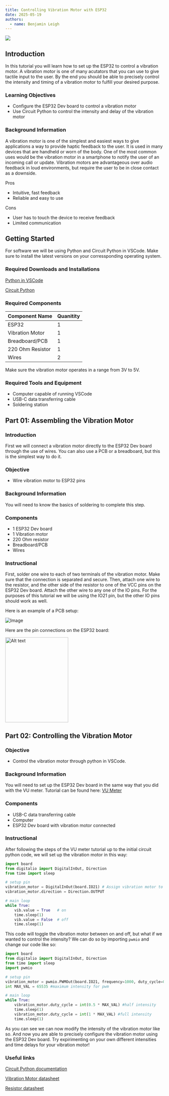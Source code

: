 ```yaml
---
title: Controlling Vibration Motor with ESP32
date: 2025-05-19
authors:
  - name: Benjamin Leigh
---
```


![ ](https://github.com/user-attachments/assets/a63ba139-c374-462b-9d79-05a16f0b7a22)

## Introduction

In this tutorial you will learn how to set up the ESP32 to control a vibration motor. A vibration motor is one of many acutators that you can use to give tactile input to the user.
By the end you should be able to precisely control the intensity and timing of a vibration motor to fulfill your desired purpose.

### Learning Objectives

- Configure the ESP32 Dev board to control a vibration motor
- Use Circuit Python to control the intensity and delay of the vibration motor

### Background Information

A vibration motor is one of the simplest and easiest ways to give applications a way to provide haptic feedback to the user. It is used in many devices that are handheld or worn of the body. One of the most common uses would be the vibration motor in a smartphone to notify the user of an incoming call or update. Vibration motors are advantageous over audio feedback in loud environments, but require the user to be in close contact as a downside.

Pros
- Intuitive, fast feedback
- Reliable and easy to use

Cons
- User has to touch the device to receive feedback
- Limited communication

## Getting Started

For software we will be using Python and Circuit Python in VSCode. Make sure to install the latest versions on your corressponding operating system. 

### Required Downloads and Installations

  [Python in VSCode](https://code.visualstudio.com/docs/languages/python)

  [Circuit Python](https://circuitpython.org/board/espressif_esp32s3_devkitc_1_n8/)
  
### Required Components

| Component Name   | Quanitity |
| ---------------- | --------- |
| ESP32            | 1         |
| Vibration Motor  | 1         |
| Breadboard/PCB   | 1         |
| 220 Ohm Resistor | 1         |
| Wires            | 2         |

Make sure the vibration motor operates in a range from 3V to 5V.

### Required Tools and Equipment

- Computer capable of running VSCode
- USB-C data transferring cable
- Soldering station

## Part 01: Assembling the Vibration Motor

### Introduction

First we will connect a vibration motor directly to the ESP32 Dev board through the use of wires. You can also use a PCB or a breadboard, but this is the simplest way to do it.

### Objective

- Wire vibration motor to ESP32 pins

### Background Information

You will need to know the basics of soldering to complete this step.

### Components

- 1 ESP32 Dev board
- 1 Vibration motor
- 220 Ohm resistor
- Breadboard/PCB
- Wires

### Instructional

First, solder one wire to each of two terminals of the vibration motor. Make sure that the connection is separated and secure. Then, attach one wire to the resistor, and the other side of the resistor to one of the VCC pins on the ESP32 Dev board. Attach the other wire to any one of the IO pins. For the purposes of this tutorial we will be using the IO21 pin, but the other IO pins should work as well.

Here is an example of a PCB setup:

![Image](https://github.com/user-attachments/assets/6d3eb2cd-9f30-4d04-a955-deac4093dbeb)

Here are the pin connections on the ESP32 board:

<img src="https://github.com/user-attachments/assets/b13305bb-e34f-4798-8879-59e4984ae455" alt="Alt text" width="200" height="270"/>

## Part 02: Controlling the Vibration Motor

### Objective

- Control the vibration motor through python in VSCode.

### Background Information

You will need to set up the ESP32 Dev board in the same way that you did with the VU meter.
Tutorial can be found here: [VU Meter](https://ece-196.github.io/docs/assignments/vu-meter/)

### Components

- USB-C data transferring cable
- Computer
- ESP32 Dev board with vibration motor connected
  
### Instructional

After following the steps of the VU meter tutorial up to the initial circuit python code, we will set up the vibration motor in this way:

```python
import board
from digitalio import DigitalInOut, Direction
from time import sleep

# setup pin
vibration_motor = DigitalInOut(board.IO21) # Assign vibration motor to whichever pin you connected it to during assembly
vibration_motor.direction = Direction.OUTPUT

# main loop
while True:
    vib.value = True   # on
    time.sleep(1)
    vib.value = False  # off
    time.sleep(1)

```
This code will toggle the vibration motor between on and off, but what if we wanted to control the intensity? We can do so by importing `pwmio` and change our code like so:

```python
import board
from digitalio import DigitalInOut, Direction
from time import sleep
import pwmio

# setup pin
vibration_motor = pwmio.PWMOut(board.IO21, frequency=1000, duty_cycle=0) #Assign the correct pin you used
int MAX_VAL = 65535 #maximum intensity for pwm

# main loop
while True:
    vibration_motor.duty_cycle = int(0.5 * MAX_VAL) #half intensity
    time.sleep(1)
    vibration_motor.duty_cycle = int(1 * MAX_VAL) #full intensity
    time.sleep(1)

```

As you can see we can now modify the intensity of the vibration motor like so.
And now you are able to precisely configure the vibration motor using the ESP32 Dev board.
Try expirimenting on your own different intensities and time delays for your vibration motor!

### Useful links

[Circuit Python documentation](https://docs.circuitpython.org/en/latest/README.html)

[Vibration Motor datasheet](https://www.vybronics.com/coin-vibration-motors/with-brushes/v-c0720b001f)

[Resistor datasheet](https://www.digikey.com/en/products/detail/stackpole-electronics-inc/RHC2512FT220R/1646043)

